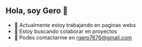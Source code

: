 ## Hola, soy Gero 👋

<!--
**gero-rodriguez/gero-rodriguez** is a ✨ _special_ ✨ repository because its `README.md` (this file) appears on your GitHub profile.

Here are some ideas to get you started:
-->
- 🔭 Actualmente estoy trabajando en paginas webs
- 👯 Estoy buscando colaborar en proyectos
- 💬 Podes contactarme en rgero7676@gmail.com


